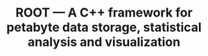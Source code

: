 ---
layout: default
title: ROOT — A C++ framework for petabyte data storage, statistical analysis and visualization
authors: Ilka Antcheva, Maarten Ballintijn, Bertrand Bellenot, Marek Biskup, René Brun, Nenad Buncic, Philippe Canal, Diego Casadei, Olivier Couet, Valeri Fine, Leandro Franco, Gerardo Ganis, Andrei Gheata, David González Maline, Masaharu Goto, Jan Iwaszkiewicz, Anna Kreshuk, Diego Marcos Segura, Richard Maunder, Lorenzo Moneta and Matevž Tadel
journal: Computer Physics Communications Volume 180, Issue 12, December 2009, Pages 2499-2512
type: ROOT
doi: 10.1016/j.cpc.2009.08.005
---